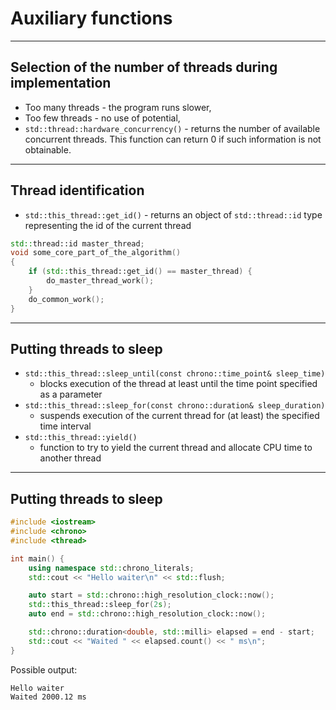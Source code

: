 <!-- .slide: data-background="#111111" -->

# Auxiliary functions

___

## Selection of the number of threads during implementation

* <!-- .element: class="fragment fade-in" --> Too many threads - the program runs slower,
* <!-- .element: class="fragment fade-in" --> Too few threads - no use of potential,
* <!-- .element: class="fragment fade-in" --> <code>std::thread::hardware_concurrency()</code> - returns the number of available concurrent threads. This function can return 0 if such information is not obtainable.

___

## Thread identification

* <!-- .element: class="fragment fade-in" --> <code>std::this_thread::get_id()</code> - returns an object of <code>std::thread::id</code> type representing the id of the current thread

```cpp
std::thread::id master_thread;
void some_core_part_of_the_algorithm()
{
    if (std::this_thread::get_id() == master_thread) {
        do_master_thread_work();
    }
    do_common_work();
}
```
<!-- .element: class="fragment fade-in" -->

___

## Putting threads to sleep

* <!-- .element: class="fragment fade-in" --> <code>std::this_thread::sleep_until(const chrono::time_point<Clock, Duration>& sleep_time)</code>
  * <!-- .element: class="fragment fade-in" -->blocks execution of the thread at least until the time point specified as a parameter
* <!-- .element: class="fragment fade-in" --> <code>std::this_thread::sleep_for(const chrono::duration<Rep, Period>& sleep_duration)</code>
  * <!-- .element: class="fragment fade-in" --> suspends execution of the current thread for (at least) the specified time interval
* <!-- .element: class="fragment fade-in" --> <code>std::this_thread::yield()</code>
  * <!-- .element: class="fragment fade-in" --> function to try to yield the current thread and allocate CPU time to another thread

___

## Putting threads to sleep

```cpp
#include <iostream>
#include <chrono>
#include <thread>

int main() {
    using namespace std::chrono_literals;
    std::cout << "Hello waiter\n" << std::flush;

    auto start = std::chrono::high_resolution_clock::now();
    std::this_thread::sleep_for(2s);
    auto end = std::chrono::high_resolution_clock::now();

    std::chrono::duration<double, std::milli> elapsed = end - start;
    std::cout << "Waited " << elapsed.count() << " ms\n";
}
```

Possible output:
<!-- .element: class="fragment fade-in" -->

```output
Hello waiter
Waited 2000.12 ms
```
<!-- .element: class="fragment fade-in" -->
